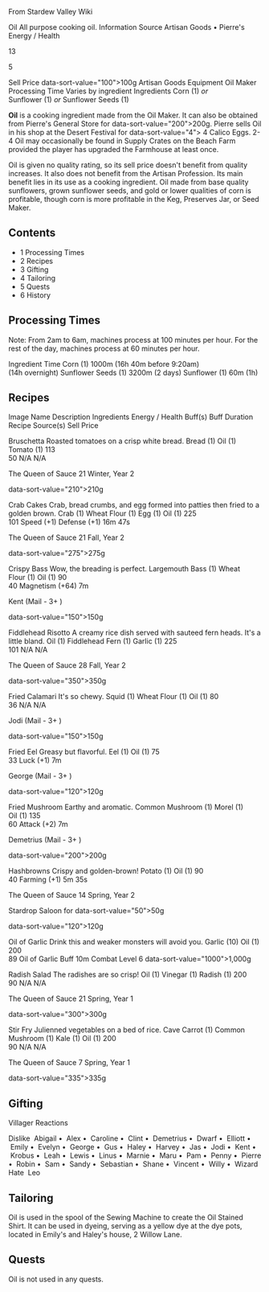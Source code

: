 From Stardew Valley Wiki

Oil All purpose cooking oil. Information Source Artisan Goods • Pierre's Energy / Health

13

5

Sell Price data-sort-value="100"&gt;100g Artisan Goods Equipment Oil Maker Processing Time Varies by ingredient Ingredients Corn (1) *or*  
Sunflower (1) *or* Sunflower Seeds (1)

**Oil** is a cooking ingredient made from the Oil Maker. It can also be obtained from Pierre's General Store for data-sort-value="200"&gt;200g. Pierre sells Oil in his shop at the Desert Festival for data-sort-value="4"&gt; 4 Calico Eggs. 2-4 Oil may occasionally be found in Supply Crates on the Beach Farm provided the player has upgraded the Farmhouse at least once.

Oil is given no quality rating, so its sell price doesn't benefit from quality increases. It also does not benefit from the Artisan Profession. Its main benefit lies in its use as a cooking ingredient. Oil made from base quality sunflowers, grown sunflower seeds, and gold or lower qualities of corn is profitable, though corn is more profitable in the Keg, Preserves Jar, or Seed Maker.

## Contents

- 1 Processing Times
- 2 Recipes
- 3 Gifting
- 4 Tailoring
- 5 Quests
- 6 History

## Processing Times

Note: From 2am to 6am, machines process at 100 minutes per hour. For the rest of the day, machines process at 60 minutes per hour.

Ingredient Time Corn (1) 1000m (16h 40m before 9:20am)  
(14h overnight) Sunflower Seeds (1) 3200m (2 days) Sunflower (1) 60m (1h)

## Recipes

Image Name Description Ingredients Energy / Health Buff(s) Buff Duration Recipe Source(s) Sell Price

Bruschetta Roasted tomatoes on a crisp white bread. Bread (1) Oil (1) Tomato (1) 113  
50 N/A N/A

The Queen of Sauce 21 Winter, Year 2

data-sort-value="210"&gt;210g

Crab Cakes Crab, bread crumbs, and egg formed into patties then fried to a golden brown. Crab (1) Wheat Flour (1) Egg (1) Oil (1) 225  
101 Speed (+1) Defense (+1) 16m 47s

The Queen of Sauce 21 Fall, Year 2

data-sort-value="275"&gt;275g

Crispy Bass Wow, the breading is perfect. Largemouth Bass (1) Wheat Flour (1) Oil (1) 90  
40 Magnetism (+64) 7m

Kent (Mail - 3+ )

data-sort-value="150"&gt;150g

Fiddlehead Risotto A creamy rice dish served with sauteed fern heads. It's a little bland. Oil (1) Fiddlehead Fern (1) Garlic (1) 225  
101 N/A N/A

The Queen of Sauce 28 Fall, Year 2

data-sort-value="350"&gt;350g

Fried Calamari It's so chewy. Squid (1) Wheat Flour (1) Oil (1) 80  
36 N/A N/A

Jodi (Mail - 3+ )

data-sort-value="150"&gt;150g

Fried Eel Greasy but flavorful. Eel (1) Oil (1) 75  
33 Luck (+1) 7m

George (Mail - 3+ )

data-sort-value="120"&gt;120g

Fried Mushroom Earthy and aromatic. Common Mushroom (1) Morel (1) Oil (1) 135  
60 Attack (+2) 7m

Demetrius (Mail - 3+ )

data-sort-value="200"&gt;200g

Hashbrowns Crispy and golden-brown! Potato (1) Oil (1) 90  
40 Farming (+1) 5m 35s

The Queen of Sauce 14 Spring, Year 2

Stardrop Saloon for data-sort-value="50"&gt;50g

data-sort-value="120"&gt;120g

Oil of Garlic Drink this and weaker monsters will avoid you. Garlic (10) Oil (1) 200  
89 Oil of Garlic Buff 10m Combat Level 6 data-sort-value="1000"&gt;1,000g

Radish Salad The radishes are so crisp! Oil (1) Vinegar (1) Radish (1) 200  
90 N/A N/A

The Queen of Sauce 21 Spring, Year 1

data-sort-value="300"&gt;300g

Stir Fry Julienned vegetables on a bed of rice. Cave Carrot (1) Common Mushroom (1) Kale (1) Oil (1) 200  
90 N/A N/A

The Queen of Sauce 7 Spring, Year 1

data-sort-value="335"&gt;335g

## Gifting

Villager Reactions

Dislike  Abigail •  Alex •  Caroline •  Clint •  Demetrius •  Dwarf •  Elliott •  Emily •  Evelyn •  George •  Gus •  Haley •  Harvey •  Jas •  Jodi •  Kent •  Krobus •  Leah •  Lewis •  Linus •  Marnie •  Maru •  Pam •  Penny •  Pierre •  Robin •  Sam •  Sandy •  Sebastian •  Shane •  Vincent •  Willy •  Wizard Hate  Leo

## Tailoring

Oil is used in the spool of the Sewing Machine to create the Oil Stained Shirt. It can be used in dyeing, serving as a yellow dye at the dye pots, located in Emily's and Haley's house, 2 Willow Lane.

## Quests

Oil is not used in any quests.